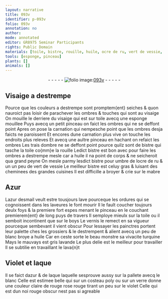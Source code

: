 ```yaml
---
layout: narrative
title: 093v
identifier: p-093v
folio: 093v
annotation: no
author:
mode: annotated
editor: GR8975 Seminar Participants
rights: Public Domain
materials: [toile, bistre, rouille, huile, ocre de ru, vert de vessie, mabre, Azur, azur desmail, boys, laque, azur, verre]
tools: [esponge, pinceau]
plants: []
animals: []
---
```


<div class="folio" align="center">- - - - - <a href="http://gallica.bnf.fr/ark:/12148/btv1b10500001g/f192.image" target="_blank"><img src="https://cu-mkp.github.io/2017-workshop-edition/assets/photo-icon.png" alt="folio image: " style="display:inline-block; margin-bottom:-3px;"/>093v</a> - - - - - </div>  
  

## Visaige a destrempe

 
Pource que les couleurs a destrempe sont promptem{ent} seiches
 & quon nauroict pas loisir de parachever les ombres &
 touches qui sont au visaige On mouille le derriere du
 visaige qui est sur <span class="m">toile</span> avecq une <span class="tl">esponge</span> mouillee Puys
 avecq un petit <span class="tl">pinceau</span> on faict les ombres qui ne se deffont
 point Apres on pose la carnation qui nempesche point que les
 ombres desja faicts ne paroissent Et encores dune carnation
 plus vive on touche les endroits plus releves Et avecq une
 aultre <span class="tl">pinceau</span> en hachant on refaict les ombres Les trais
 dombre ne se deffont point pource quilz sont de <span class="m">bistre</span> qui tasche
 la <span class="m">toile</span> co{mm}e la <span class="m">rouille</span> Ledict <span class="m">bistre</span> est bon avec pour faire les
 ombres a destrempe mesle car a <span class="m">huile</span> il na point de corps & ne seicheroit
 qua grand peyne On mesle parmy lesdict <span class="m">bistre</span> pour umbre de l<span class="m">ocre
 de ru</span> & un un peu de <span class="m">vert de vessie</span> Le meilleur <span class="m">bistre</span> est
 celuy gras & luisant des cheminees des grandes cuisines Il est
 difficille a broyer & crie sur le <span class="m">mabre</span>
 
 
  

## <span class="m">Azur</span>

 
L<span class="m">azur desmail</span> veult estre tousjours lave pourceque les
 ordures qui se cognoissent dans les laveures le font mourir
 Il le fault coucher toujours deulx foys & la premiere
 fort espes menant le pinceau en le couchant premierem{ent} de long
 puys de travers  Il semploye mieulx sur la <span class="m">toile</span>
 ou il semboit incontinent que sur le <span class="m">boys</span> Le vernis le
 remect en sa vigueur pourceque sembevant il vient obscur
 Pour lessayer les <span class="pro">painctres</span> portent leur palette ches
 les <span class="pro">grossiers</span> & le destrempent & alient avecq un peu de blanc
 broye a <span class="m">huile</span> Car en ceste sorte le beau monstre sa vivacite
 turquine Mays le mauvays est gris lavande Le plus
 delie est le meilleur pour travailler Il se subtilie en
 travaillant le lava{n}t
 
 
  

## Violet et <span class="m">laque</span>

 
Il se faict d<span class="m">azur</span> & de <span class="m">laque</span> laquelle sesprouve aussy
 sur la pallete avecq le blanc Celle est estimee belle qui sur
 un costeau poly ou sur un <span class="m">verre</span> donne une couleur claire
 de rouge rose rouge tirant un peu sur le violet Celle qui est
 dun noi rouge obscur nest pas si agreable
 

